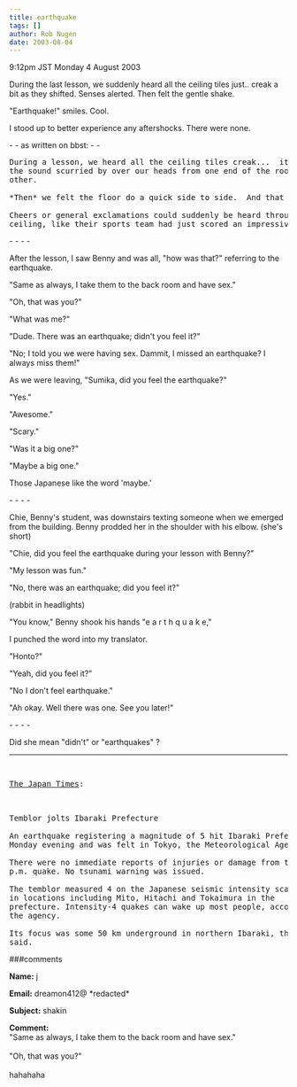 ```yaml
---
title: earthquake
tags: []
author: Rob Nugen
date: 2003-08-04
---
```


<p class=date>9:12pm JST Monday 4 August 2003</p>

<p>During the last lesson, we suddenly heard all the ceiling tiles
just.. creak a bit as they shifted.  Senses alerted.  Then felt the
gentle shake.</p>

<p>"Earthquake!"  smiles.  Cool.</p>

<p>I stood up to better experience any aftershocks.  There were none.</p>

<p>- - as written on bbst: - -</p>

<pre>
During a lesson, we heard all the ceiling tiles creak...  it was like
the sound scurried by over our heads from one end of the room to the
other.

*Then* we felt the floor do a quick side to side.  And that was it.   

Cheers or general exclamations could suddenly be heard through the
ceiling, like their sports team had just scored an impressive point.
</pre>

<p>- - - -</p>

<p>After the lesson, I saw Benny and was all, "how was that?"
referring to the earthquake.</p>

<p>"Same as always, I take them to the back room and have sex."</p>

<p>"Oh, that was you?"</p>

<p>"What was me?"</p>

<p>"Dude.  There was an earthquake; didn't you feel it?"</p>

<p>"No; I told you we were having sex.  Dammit, I missed an
earthquake?  I always miss them!"</p>

<p>As we were leaving, "Sumika, did you feel the earthquake?"</p>

<p>"Yes."</p>

<p>"Awesome."</p>

<p>"Scary."</p>

<p>"Was it a big one?"</p>

<p>"Maybe a big one."</p>

<p>Those Japanese like the word 'maybe.'</p>

<p>- - - -</p>

<p>Chie, Benny's student, was downstairs texting someone when we
emerged from the building.  Benny prodded her in the shoulder with his
elbow. (she's short)</p>

<p>"Chie, did you feel the earthquake during your lesson with
Benny?"</p>

<p>"My lesson was fun."</p>

<p>"No, there was an earthquake; did you feel it?"</p>

<p>(rabbit in headlights)</p>

<p>"You know," Benny shook his hands "e a r t h q u a k e,"</p>

<p>I punched the word into my translator.</p>

<p>"Honto?"</p>

<p>"Yeah, did you feel it?"</p>

<p>"No I don't feel earthquake."</p>

<p>"Ah okay.  Well there was one.  See you later!"</p>

<p>- - - -</p>

<p>Did she mean "didn't" or "earthquakes" ?</p>

<p><hr></p>

<pre>
<p><a
href="http://www.japantimes.co.jp/cgi-bin/getarticle.pl5?nn20030805b1.htm">
The Japan Times</a>:</p>

Temblor jolts Ibaraki Prefecture

An earthquake registering a magnitude of 5 hit Ibaraki Prefecture on
Monday evening and was felt in Tokyo, the Meteorological Agency said.

There were no immediate reports of injuries or damage from the 8:57
p.m. quake. No tsunami warning was issued.

The temblor measured 4 on the Japanese seismic intensity scale of 7
in locations including Mito, Hitachi and Tokaimura in the
prefecture. Intensity-4 quakes can wake up most people, according to
the agency.

Its focus was some 50 km underground in northern Ibaraki, the agency
said.
</pre>

###comments

<p><b>Name:</b> j

<p><b>Email:</b> dreamon412@ *redacted*

<p><b>Subject:</b> shakin

<p><b>Comment:</b>
<br>"Same as always, I take them to the back room and have sex."<br>
<br>
"Oh, that was you?"<br>
<br>
hahahaha


